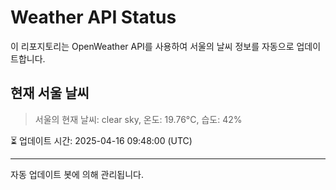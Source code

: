 
# Weather API Status

이 리포지토리는 OpenWeather API를 사용하여 서울의 날씨 정보를 자동으로 업데이트합니다.

## 현재 서울 날씨
> 서울의 현재 날씨: clear sky, 온도: 19.76°C, 습도: 42%

⏳ 업데이트 시간: 2025-04-16 09:48:00 (UTC)

---
자동 업데이트 봇에 의해 관리됩니다.
